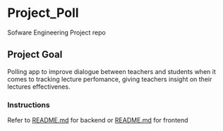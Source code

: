# Project_Poll
Sofware Engineering Project repo

## Project Goal
Polling app to improve dialogue between teachers and students when it comes to tracking lecture perfomance, giving teachers insight on their lectures effectivenes.

### Instructions
Refer to [README.md](./backend/README.md) for backend or [README.md](./frontend/README.md) for frontend

